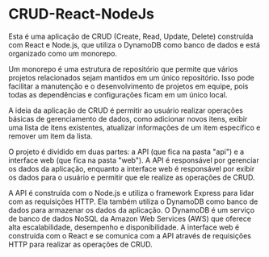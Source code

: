 # CRUD-React-NodeJs

Esta é uma aplicação de CRUD (Create, Read, Update, Delete) construída com React e Node.js, que utiliza o DynamoDB como banco de dados e está organizado como um monorepo.

Um monorepo é uma estrutura de repositório que permite que vários projetos relacionados sejam mantidos em um único repositório. Isso pode facilitar a manutenção e o desenvolvimento de projetos em equipe, pois todas as dependências e configurações ficam em um único local.

A ideia da aplicação de CRUD é permitir ao usuário realizar operações básicas de gerenciamento de dados, como adicionar novos itens, exibir uma lista de itens existentes, atualizar informações de um item específico e remover um item da lista.

O projeto é dividido em duas partes: a API (que fica na pasta "api") e a interface web (que fica na pasta "web"). A API é responsável por gerenciar os dados da aplicação, enquanto a interface web é responsável por exibir os dados para o usuário e permitir que ele realize as operações de CRUD.

A API é construída com o Node.js e utiliza o framework Express para lidar com as requisições HTTP. Ela também utiliza o DynamoDB como banco de dados para armazenar os dados da aplicação. O DynamoDB é um serviço de banco de dados NoSQL da Amazon Web Services (AWS) que oferece alta escalabilidade, desempenho e disponibilidade. A interface web é construída com o React e se comunica com a API através de requisições HTTP para realizar as operações de CRUD.
